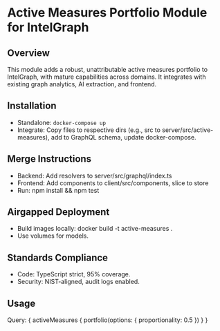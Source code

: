 # Active Measures Portfolio Module for IntelGraph

## Overview
This module adds a robust, unattributable active measures portfolio to IntelGraph, with mature capabilities across domains. It integrates with existing graph analytics, AI extraction, and frontend.

## Installation
- Standalone: `docker-compose up`
- Integrate: Copy files to respective dirs (e.g., src to server/src/active-measures), add to GraphQL schema, update docker-compose.

## Merge Instructions
- Backend: Add resolvers to server/src/graphql/index.ts
- Frontend: Add components to client/src/components, slice to store
- Run: npm install && npm test

## Airgapped Deployment
- Build images locally: docker build -t active-measures .
- Use volumes for models.

## Standards Compliance
- Code: TypeScript strict, 95% coverage.
- Security: NIST-aligned, audit logs enabled.

## Usage
Query: { activeMeasures { portfolio(options: { proportionality: 0.5 }) } }